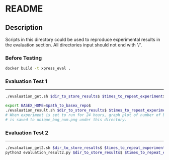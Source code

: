 # README

## Description

Scripts in this directory could be used to reproduce experimental results in the evaluation section. All directories input should not end with '/'.

### Before Testing

```bash
docker build -t xpress_eval .
```

### Evaluation Test 1

___

```bash
./evaluation_get.sh $dir_to_store_results$ $times_to_repeat_experiment$ $time_to_run_experiment_in_sec$
```

```bash
export BASEX_HOME=$path_to_basex_repo$
./evaluation_result.sh $dir_to_store_results$ $times_to_repeat_experiment$ $whether to cover previous results(true or false without quotes)$
# When experiment is set to run for 24 hours, graph plot of number of bugs found across time under different configs 
# is saved to unique_bug_num.png under this directory.
```

### Evaluation Test 2

____

```bash
./evaluation_get2.sh $dir_to_store_results$ $times_to_repeat_experiment$ $time_to_run_experiment_in_sec$
python3 evaluation_result2.py $dir_to_store_results$ $times_to_repeat_experiment$
```





